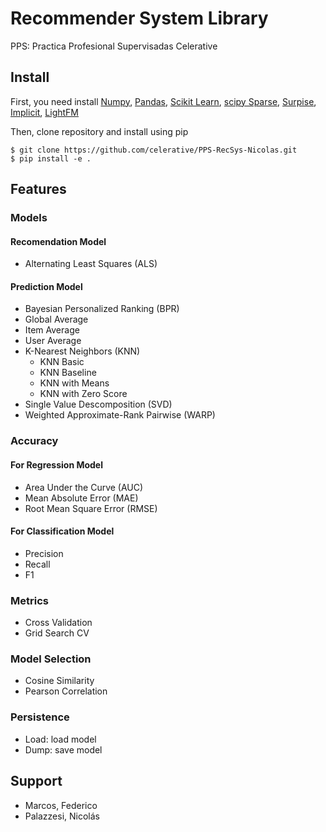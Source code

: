 # Recommender System Library
PPS: Practica Profesional Supervisadas
Celerative

## Install
First, you need install [Numpy](https://www.numpy.org/), [Pandas](https://pandas.pydata.org/), [Scikit Learn](https://scikit-learn.org/stable/), [scipy Sparse](https://pypi.org/project/sparse/0.1.1/), [Surpise](http://surpriselib.com/), [Implicit](https://github.com/benfred/implicit), [LightFM](https://github.com/lyst/lightfm)

Then, clone repository and install using pip
```
$ git clone https://github.com/celerative/PPS-RecSys-Nicolas.git
$ pip install -e .
```

## Features

### Models
#### Recomendation Model
* Alternating Least Squares (ALS)
#### Prediction Model
* Bayesian Personalized Ranking (BPR)  
* Global Average  
* Item Average  
* User Average  
* K-Nearest Neighbors (KNN)  
    - KNN Basic
    - KNN Baseline
    - KNN with Means
    - KNN with Zero Score
* Single Value Descomposition (SVD)  
* Weighted Approximate-Rank Pairwise (WARP)

### Accuracy
#### For Regression Model
* Area Under the Curve (AUC)  
* Mean Absolute Error (MAE)  
* Root Mean Square Error (RMSE)  
#### For Classification Model
* Precision  
* Recall  
* F1  

### Metrics
* Cross Validation  
* Grid Search CV  

### Model Selection
* Cosine Similarity  
* Pearson Correlation  

### Persistence
* Load: load model  
* Dump: save model  

## Support
- Marcos, Federico
- Palazzesi, Nicolás